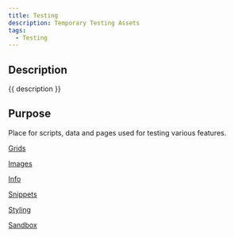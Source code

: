 ```yaml
---
title: Testing
description: Temporary Testing Assets
tags:
  - Testing
---
```


## Description 

{{ description }}

## Purpose

Place for scripts, data and pages used for testing various features.


<div class="outter-container">
    <div class="item-00 box1"><a href="grids/"><p>Grids</p></a></div>
    <div class="item-00 box1"><a href="images/"><p>Images</p></a></div>
    <div class="item-00 box1"><a href="info/"><p>Info</p></a></div>
    <div class="item-00 box1"><a href="snippets"><p>Snippets</p></a></div>
    <div class="item-00 box1"><a href="styling/"><p>Styling</p></a></div>
    <div class="item-00 box1"><a href="sandbox/"><p>Sandbox</p></a></div> 
</div>

